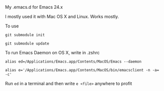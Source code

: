 My .emacs.d for Emacs 24.x

I mostly used it with Mac OS X and Linux. Works mostly.

To use

`git submodule init`

`git submodule update`


To run Emacs Daemon on OS X, write in .zshrc

`alias ed=/Applications/Emacs.app/Contents/MacOS/Emacs --daemon`

`alias e='/Applications/Emacs.app/Contents/MacOS/bin/emacsclient -n -a= -c'`

Run `ed` in a terminal and then write `e <file>` anywhere to profit
